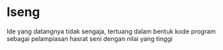 # Iseng
Ide yang datangnya tidak sengaja, tertuang dalam bentuk kode program sebagai pelampiasan hasrat seni dengan nilai yang tinggi
